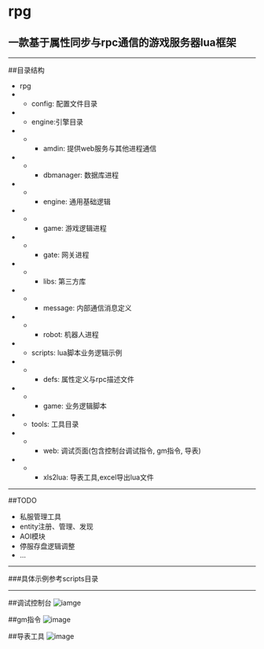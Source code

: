 # rpg
## 一款基于属性同步与rpc通信的游戏服务器lua框架

---
##目录结构
+ rpg
+ +  config: 配置文件目录
+ + engine:引擎目录
+ + + amdin: 提供web服务与其他进程通信
+ + + dbmanager: 数据库进程
+ + + engine: 通用基础逻辑
+ + + game: 游戏逻辑进程
+ + + gate: 网关进程
+ + + libs: 第三方库
+ + + message: 内部通信消息定义
+ + + robot: 机器人进程
+ + scripts: lua脚本业务逻辑示例
+ + + defs: 属性定义与rpc描述文件
+ + + game: 业务逻辑脚本
+ + tools: 工具目录
+ + + web: 调试页面(包含控制台调试指令, gm指令, 导表)
+ + + xls2lua: 导表工具,excel导出lua文件

---
##TODO
+ 私服管理工具
+ entity注册、管理、发现
+ AOI模块
+ 停服存盘逻辑调整
+ ...

---
###具体示例参考scripts目录

---
##调试控制台
![iamge](https://github.com/seasondi/rpg/blob/main/img/console.jpg)

##gm指令
![image](https://github.com/seasondi/rpg/blob/main/img/gm.jpg)

##导表工具
![image](https://github.com/seasondi/rpg/blob/main/img/export_table.jpg)
